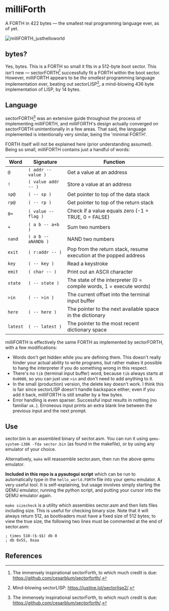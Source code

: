 # milliForth
A FORTH in 422 bytes — the smallest real programming language ever, as of yet.

![milliFORTH_justhelloworld](https://github.com/fuzzballcat/milliForth/assets/57006511/ef3d48cf-1581-4574-8625-8d97b00acaca)

## bytes?

Yes, bytes.  This is a FORTH so small it fits in a 512-byte boot sector.  This isn't new — sectorFORTH[^1] successfully fit a FORTH within the boot sector.  However, milliFORTH appears to be *the smallest* programming language implementation ever, beating out sectorLISP[^2], a mind-blowing 436 byte implementation of LISP, by 14 bytes.

## Language

sectorFORTH[^1] was an extensive guide throughout the process of implementing milliFORTH, and milliFORTH's design actually converged on sectorFORTH unintentionally in a few areas.  That said, the language implemented is intentionally very similar, being the 'minimal FORTH'.

FORTH itself will not be explained here (prior understanding assumed).  Being so small, milliFORTH contains just a handful of words:

| Word | Signature | Function |
| ---- | --------- | -------- |
| `@` | `( addr -- value )` | Get a value at an address |
| `!` | `( value addr -- )` | Store a value at an address |
| `sp@` | `( -- sp )` | Get pointer to top of the data stack |
| `rp@` | `( -- rp )` | Get pointer to top of the return stack |
| `0=` | `( value -- flag )` | Check if a value equals zero (-1 = TRUE, 0 = FALSE) |
| `+` | `( a b -- a+b )` | Sum two numbers |
| `nand` | `( a b -- aNANDb )` | NAND two numbers |
| `exit` | `( r:addr -- )` | Pop from the return stack, resume execution at the popped address |
| `key` | `( -- key )` | Read a keystroke |
| `emit` | `( char -- )` | Print out an ASCII character |
| `state` | `( -- state )` | The state of the interpreter (0 = compile words, 1 = execute words) |
| `>in` | `( -- >in )` | The current offset into the terminal input buffer |
| `here` | `( -- here )` | The pointer to the next available space in the dictionary |
| `latest`  | `( -- latest )` | The pointer to the most recent dictionary space |

milliFORTH is effectively the same FORTH as implemented by sectorFORTH, with a few modifications:

- Words don't get hidden while you are defining them.  This doesn't really hinder your actual ability to write programs, but rather makes it possible to hang the interpreter if you do something wrong in this respect.
- There's no `tib` (terminal input buffer) word, because `tib` always starts at `0x0000`, so you can just use `>in` and don't need to add anything to it.
- In the small (production) version, the delete key doesn't work.  I think this is fair since sectorLISP doesn't handle backspace either; even if you add it back, milliFORTH is still smaller by a few bytes.
- Error handling is even sparser.  Successful input results in nothing (no familiar `ok.`).  Erroneous input prints an extra blank line between the previous input and the next prompt.

## Use

sector.bin is an assembled binary of sector.asm.  You can run it using `qemu-system-i386 -fda sector.bin` (as found in the makefile), or by using any emulator of your choice.

Alternatively, `make` will reassemble sector.asm, then run the above qemu emulator.

**Included in this repo is a pyautogui script** which can be run to automatically type in the `hello_world.FORTH` file into your qemu emulator.  A very useful tool.  It is self-explaining, but usage involves simply starting the QEMU emulator, running the python script, and putting your cursor into the QEMU emulator again.

`make sizecheck` is a utility which assembles sector.asm and then lists files including size.  This is useful for checking binary size.  Note that it will always return 512, as bootloaders must have a fixed size of 512 bytes; to view the true size, the following two lines must be commented at the end of sector.asm:
```
; times 510-($-$$) db 0
; db 0x55, 0xaa
```

## References
[^1]: The immensely inspirational sectorForth, to which much credit is due: https://github.com/cesarblum/sectorforth/.
[^2]: Mind-blowing sectorLISP: https://justine.lol/sectorlisp2/.
